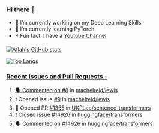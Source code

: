 ### Hi there 👋


<!-- **aflah02/aflah02** is a ✨ _special_ ✨ repository because its `README.md` (this file) appears on your GitHub profile. -->

<!-- Here are some ideas to get you started: -->

- 🔭 I’m currently working on my Deep Learning Skills
- 🌱 I’m currently learning PyTorch
- ⚡ Fun fact: I have a [Youtube Channel](https://www.youtube.com/channel/UCwab-Xf38Sd7QsxVPoS0cgA)
<!-- - 👯 I’m looking to collaborate on  -->
<!-- - 🤔 I’m looking for help with ... -->
<!-- - 💬 Ask me about ... -->
<!-- - 📫 How to reach me: ... -->
<!-- - 😄 Pronouns: ... -->

<!--  -->

[![Aflah's GitHub stats](https://github-readme-stats.vercel.app/api?username=aflah02&hide=stars&count_private=true&show_icons=true&theme=dark)](https://github.com/anuraghazra/github-readme-stats)

[![Top Langs](https://github-readme-stats.vercel.app/api/top-langs/?username=aflah02&theme=dark&layout=compact)](https://github.com/anuraghazra/github-readme-stats)
<a href="https://github.com/anuraghazra/github-readme-stats">

 ### Recent Issues and Pull Requests - 
<!--START_SECTION:activity-->
1. 🗣 Commented on [#8](https://github.com/machelreid/lewis/issues/8) in [machelreid/lewis](https://github.com/machelreid/lewis)
2. ❗️ Opened issue [#9](https://github.com/machelreid/lewis/issues/9) in [machelreid/lewis](https://github.com/machelreid/lewis)
3. 💪 Opened PR [#1355](https://github.com/UKPLab/sentence-transformers/pull/1355) in [UKPLab/sentence-transformers](https://github.com/UKPLab/sentence-transformers)
4. ❗️ Closed issue [#14926](https://github.com/huggingface/transformers/issues/14926) in [huggingface/transformers](https://github.com/huggingface/transformers)
5. 🗣 Commented on [#14926](https://github.com/huggingface/transformers/issues/14926) in [huggingface/transformers](https://github.com/huggingface/transformers)
<!--END_SECTION:activity-->
